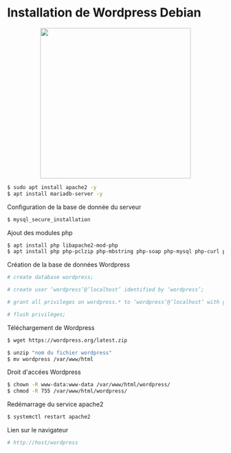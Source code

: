 # Installation de Wordpress Debian
<p align ="center">
<img src="https://github.com/user-attachments/assets/687c397f-d999-4d7c-be7d-b6153a7a37cc" width=350>

```bash
$ sudo apt install apache2 -y
$ apt install mariadb-server -y
```
Configuration de la base de donnée du serveur
```bash
$ mysql_secure_installation
```
Ajout des modules php
```bash
$ apt install php libapache2-mod-php
$ apt install php php-pclzip php-mbstring php-soap php-mysql php-curl php-xml php-zip php-gd -y
```
Création de la base de données Wordpress
```bash
# create database wordpress;

# create user ‘wordpress’@’localhost’ identified by ‘wordpress’;

# grant all privileges on wordpress.* to ‘wordpress’@’localhost’ with grant option;

# flush privilèges;
```
Téléchargement de Wordpress
```bash
$ wget https://wordpress.org/latest.zip
```
```bash
$ unzip "nom du fichier wordpress"
$ mv wordpress /var/www/html
```
Droit d'accées Wordpress
```bash
$ chown -R www-data:www-data /var/www/html/wordpress/
$ chmod -R 755 /var/www/html/wordpress/
```
Redémarrage du service apache2
```bash
$ systemctl restart apache2
```
Lien sur le navigateur
```bash
# http://host/wordpress
```
